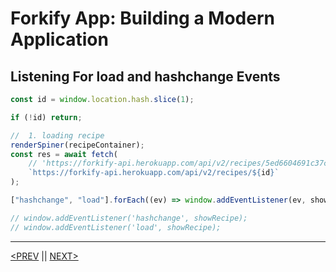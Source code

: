 # Forkify App: Building a Modern Application

## Listening For load and hashchange Events

```jsx
const id = window.location.hash.slice(1);

if (!id) return;

//  1. loading recipe
renderSpiner(recipeContainer);
const res = await fetch(
	// 'https://forkify-api.herokuapp.com/api/v2/recipes/5ed6604691c37cdc054bd016'
	`https://forkify-api.herokuapp.com/api/v2/recipes/${id}`
);

["hashchange", "load"].forEach((ev) => window.addEventListener(ev, showRecipe));

// window.addEventListener('hashchange', showRecipe);
// window.addEventListener('load', showRecipe);
```

---

[<PREV](./cjs221213.md) || [NEXT>](./cjs221215.md)
